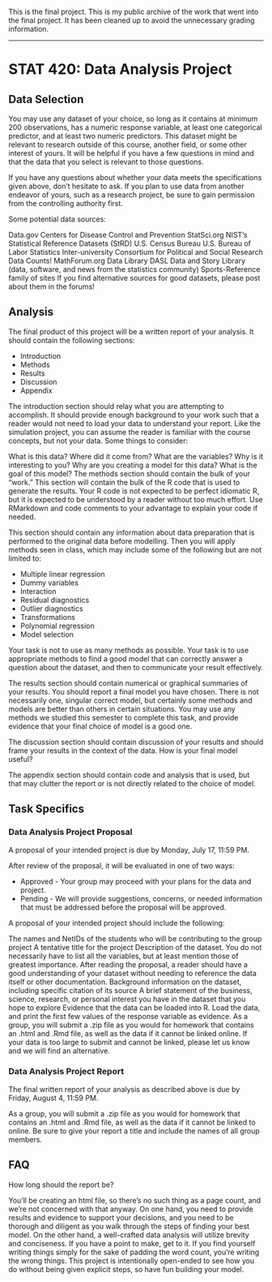 This is the final project. This is my public archive of the work that went into the final project. 
It has been cleaned up to avoid the unnecessary grading information. 



***

# STAT 420: Data Analysis Project

## Data Selection
You may use any dataset of your choice, so long as it contains at minimum 200 observations, has a numeric response variable, at least one categorical predictor, and at least two numeric predictors. This dataset might be relevant to research outside of this course, another field, or some other interest of yours. It will be helpful if you have a few questions in mind and that the data that you select is relevant to those questions.

If you have any questions about whether your data meets the specifications given above, don’t hesitate to ask. If you plan to use data from another endeavor of yours, such as a research project, be sure to gain permission from the controlling authority first.

Some potential data sources:

Data.gov
Centers for Disease Control and Prevention
StatSci.org
NIST’s Statistical Reference Datasets (StRD)
U.S. Census Bureau
U.S. Bureau of Labor Statistics
Inter-university Consortium for Political and Social Research
Data Counts!
MathForum.org Data Library
DASL Data and Story Library (data, software, and news from the statistics community)
Sports-Reference family of sites
If you find alternative sources for good datasets, please post about them in the forums!

## Analysis
The final product of this project will be a written report of your analysis. It should contain the following sections:

- Introduction
- Methods
- Results
- Discussion
- Appendix

The introduction section should relay what you are attempting to accomplish. It should provide enough background to your work such that a reader would not need to load your data to understand your report. Like the simulation project, you can assume the reader is familiar with the course concepts, but not your data. Some things to consider:

What is this data? Where did it come from? What are the variables? Why is it interesting to you?
Why are you creating a model for this data? What is the goal of this model?
The methods section should contain the bulk of your “work.” This section will contain the bulk of the R code that is used to generate the results. Your R code is not expected to be perfect idiomatic R, but it is expected to be understood by a reader without too much effort. Use RMarkdown and code comments to your advantage to explain your code if needed.

This section should contain any information about data preparation that is performed to the original data before modelling. Then you will apply methods seen in class, which may include some of the following but are not limited to:

- Multiple linear regression
- Dummy variables
- Interaction
- Residual diagnostics
- Outlier diagnostics
- Transformations
- Polynomial regression
- Model selection

Your task is not to use as many methods as possible. Your task is to use appropriate methods to find a good model that can correctly answer a question about the dataset, and then to communicate your result effectively.

The results section should contain numerical or graphical summaries of your results. You should report a final model you have chosen. There is not necessarily one, singular correct model, but certainly some methods and models are better than others in certain situations. You may use any methods we studied this semester to complete this task, and provide evidence that your final choice of model is a good one.

The discussion section should contain discussion of your results and should frame your results in the context of the data. How is your final model useful?

The appendix section should contain code and analysis that is used, but that may clutter the report or is not directly related to the choice of model.

## Task Specifics
### Data Analysis Project Proposal
A proposal of your intended project is due by Monday, July 17, 11:59 PM.

After review of the proposal, it will be evaluated in one of two ways:

- Approved - Your group may proceed with your plans for the data and project.
- Pending - We will provide suggestions, concerns, or needed information that must be addressed before the proposal will be approved.

A proposal of your intended project should include the following:

The names and NetIDs of the students who will be contributing to the group project
A tentative title for the project
Description of the dataset. You do not necessarily have to list all the variables, but at least mention those of greatest importance.
After reading the proposal, a reader should have a good understanding of your dataset without needing to reference the data itself or other documentation.
Background information on the dataset, including specific citation of its source
A brief statement of the business, science, research, or personal interest you have in the dataset that you hope to explore
Evidence that the data can be loaded into R. Load the data, and print the first few values of the response variable as evidence.
As a group, you will submit a .zip file as you would for homework that contains an .html and .Rmd file, as well as the data if it cannot be linked online. If your data is too large to submit and cannot be linked, please let us know and we will find an alternative.

### Data Analysis Project Report
The final written report of your analysis as described above is due by Friday, August 4, 11:59 PM.

As a group, you will submit a .zip file as you would for homework that contains an .html and .Rmd file, as well as the data if it cannot be linked to online. Be sure to give your report a title and include the names of all group members.

## FAQ
How long should the report be?

You’ll be creating an html file, so there’s no such thing as a page count, and we’re not concerned with that anyway. On one hand, you need to provide results and evidence to support your decisions, and you need to be thorough and diligent as you walk through the steps of finding your best model. On the other hand, a well-crafted data analysis will utilize brevity and conciseness. If you have a point to make, get to it. If you find yourself writing things simply for the sake of padding the word count, you’re writing the wrong things. This project is intentionally open-ended to see how you do without being given explicit steps, so have fun building your model.